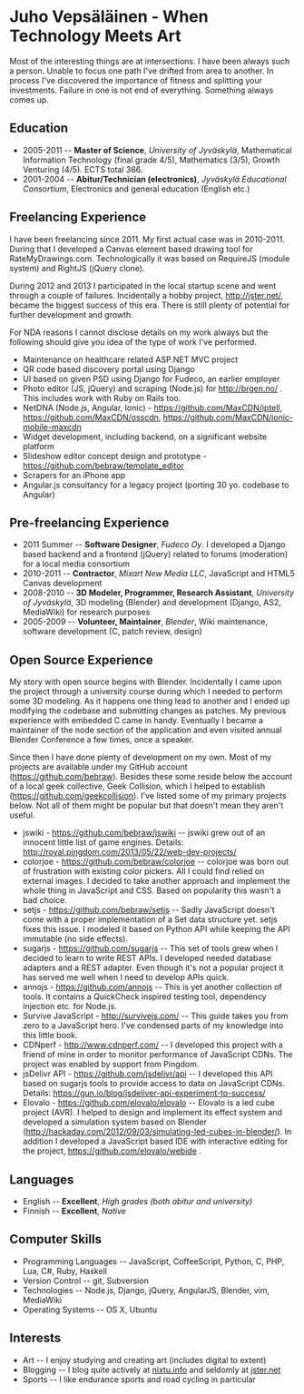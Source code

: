 # Juho Vepsäläinen - When Technology Meets Art

Most of the interesting things are at intersections. I have been always such a person. Unable to focus one path I've drifted from area to another. In process I've discovered the importance of fitness and splitting your investments. Failure in one is not end of everything. Something always comes up.

## Education

* 2005-2011 -- **Master of Science**, *University of Jyväskylä*, Mathematical Information Technology (final grade 4/5), Mathematics (3/5), Growth Venturing (4/5). ECTS total 366.
* 2001-2004 -- **Abitur/Technician (electronics)**, *Jyväskylä Educational Consortium*, Electronics and general education (English etc.)

## Freelancing Experience

I have been freelancing since 2011. My first actual case was in 2010-2011. During that I developed a Canvas element based drawing tool for RateMyDrawings.com. Technologically it was based on RequireJS (module system) and RightJS (jQuery clone).

During 2012 and 2013 I participated in the local startup scene and went through a couple of failures. Incidentally a hobby project, http://jster.net/, became the biggest success of this era. There is still plenty of potential for further development and growth.

For NDA reasons I cannot disclose details on my work always but the following should give you idea of the type of work I've performed.

* Maintenance on healthcare related ASP.NET MVC project
* QR code based discovery portal using Django
* UI based on given PSD using Django for Fudeco, an earlier employer
* Photo editor (JS, jQuery) and scraping (Node.js) for http://brgen.no/ . This includes work with Ruby on Rails too.
* NetDNA (Node.js, Angular, Ionic) - https://github.com/MaxCDN/iptell, https://github.com/MaxCDN/osscdn, https://github.com/MaxCDN/ionic-mobile-maxcdn
* Widget development, including backend, on a significant website platform
* Slideshow editor concept design and prototype - https://github.com/bebraw/template_editor
* Scrapers for an iPhone app
* Angular.js consultancy for a legacy project (porting 30 yo. codebase to Angular)

## Pre-freelancing Experience

* 2011 Summer -- **Software Designer**, *Fudeco Oy*. I developed a Django based backend and a frontend (jQuery) related to forums (moderation) for a local media consortium
* 2010-2011 -- **Contractor**, *Mixart New Media LLC*, JavaScript and HTML5 Canvas development
* 2008-2010 -- **3D Modeler, Programmer, Research Assistant**, *University of Jyväskylä*, 3D modeling (Blender) and development (Django, AS2, MediaWiki) for research purposes
* 2005-2009 -- **Volunteer, Maintainer**, *Blender*, Wiki maintenance, software development (C, patch review, design)

## Open Source Experience

My story with open source begins with Blender. Incidentally I came upon the project through a university course during which I needed to perform some 3D modeling. As it happens one thing lead to another and I ended up modifying the codebase and submitting changes as patches. My previous experience with embedded C came in handy. Eventually I became a maintainer of the node section of the application and even visited annual Blender Conference a few times, once a speaker.

Since then I have done plenty of development on my own. Most of my projects are available under my GitHub account (https://github.com/bebraw). Besides these some reside below the account of a local geek collective, Geek Collision, which I helped to establish (https://github.com/geekcollision). I've listed some of my primary projects below. Not all of them might be popular but that doesn't mean they aren't useful.

* jswiki - https://github.com/bebraw/jswiki -- jswiki grew out of an innocent little list of game engines. Details: http://royal.pingdom.com/2013/05/22/web-dev-projects/
* colorjoe - https://github.com/bebraw/colorjoe -- colorjoe was born out of frustration with existing color pickers. All I could find relied on external images. I decided to take another approach and implement the whole thing in JavaScript and CSS. Based on popularity this wasn't a bad choice.
* setjs - https://github.com/bebraw/setjs -- Sadly JavaScript doesn't come with a proper implementation of a Set data structure yet. setjs fixes this issue. I modeled it based on Python API while keeping the API immutable (no side effects).
* sugarjs - https://github.com/sugarjs -- This set of tools grew when I decided to learn to write REST APIs. I developed needed database adapters and a REST adapter. Even though it's not a popular project it has served me well when I need to develop APIs quick.
* annojs - https://github.com/annojs -- This is yet another collection of tools. It contains a QuickCheck inspired testing tool, dependency injection etc. for Node.js.
* Survive JavaScript - http://survivejs.com/ -- This guide takes you from zero to a JavaScript hero. I've condensed parts of my knowledge into this little book.
* CDNperf - http://www.cdnperf.com/ -- I developed this project with a friend of mine in order to monitor performance of JavaScript CDNs. The project was enabled by support from Pingdom.
* jsDelivr API - https://github.com/jsdelivr/api -- I developed this API based on sugarjs tools to provide access to data on JavaScript CDNs. Details: https://gun.io/blog/jsdeliver-api-experiment-to-success/
* Elovalo - https://github.com/elovalo/elovalo -- Elovalo is a led cube project (AVR). I helped to design and implement its effect system and developed a simulation system based on Blender (http://hackaday.com/2012/09/03/simulating-led-cubes-in-blender/). In addition I developed a JavaScript based IDE with interactive editing for the project, https://github.com/elovalo/webide .

## Languages

* English -- **Excellent**, *High grades (both abitur and university)*
* Finnish -- **Excellent**, *Native*

## Computer Skills

* Programming Languages -- JavaScript, CoffeeScript, Python, C, PHP, Lua, C#, Ruby, Haskell
* Version Control -- git, Subversion
* Technologies -- Node.js, Django, jQuery, AngularJS, Blender, vim, MediaWiki
* Operating Systems -- OS X, Ubuntu

## Interests

* Art -- I enjoy studying and creating art (includes digital to extent)
* Blogging -- I blog quite actively at [nixtu.info](http://www.nixtu.info) and seldomly at [jster.net](http://www.jster.net)
* Sports -- I like endurance sports and road cycling in particular
